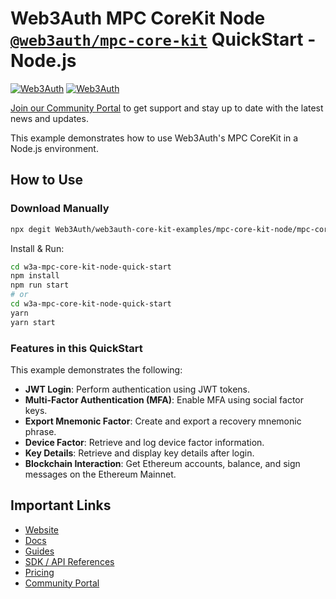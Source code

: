 # Web3Auth MPC CoreKit Node [`@web3auth/mpc-core-kit`](https://web3auth.io/docs/sdk/core-kit/mpc-core-kit) QuickStart - Node.js

[![Web3Auth](https://img.shields.io/badge/Web3Auth-SDK-blue)](https://web3auth.io/docs/sdk/core-kit/mpc-core-kit)
[![Web3Auth](https://img.shields.io/badge/Web3Auth-Community-cyan)](https://community.web3auth.io)

[Join our Community Portal](https://community.web3auth.io/) to get support and stay up to date with the latest news and updates.

This example demonstrates how to use Web3Auth's MPC CoreKit in a Node.js environment.

## How to Use

### Download Manually

```bash
npx degit Web3Auth/web3auth-core-kit-examples/mpc-core-kit-node/mpc-core-kit-node-quick-start w3a-mpc-core-kit-node-quick-start
```

Install & Run:

```bash
cd w3a-mpc-core-kit-node-quick-start
npm install
npm run start
# or
cd w3a-mpc-core-kit-node-quick-start
yarn
yarn start
```

### Features in this QuickStart

This example demonstrates the following:

- **JWT Login**: Perform authentication using JWT tokens.
- **Multi-Factor Authentication (MFA)**: Enable MFA using social factor keys.
- **Export Mnemonic Factor**: Create and export a recovery mnemonic phrase.
- **Device Factor**: Retrieve and log device factor information.
- **Key Details**: Retrieve and display key details after login.
- **Blockchain Interaction**: Get Ethereum accounts, balance, and sign messages on the Ethereum Mainnet.

## Important Links

- [Website](https://web3auth.io)
- [Docs](https://web3auth.io/docs)
- [Guides](https://web3auth.io/docs/guides)
- [SDK / API References](https://web3auth.io/docs/sdk)
- [Pricing](https://web3auth.io/pricing.html)
- [Community Portal](https://community.web3auth.io)
